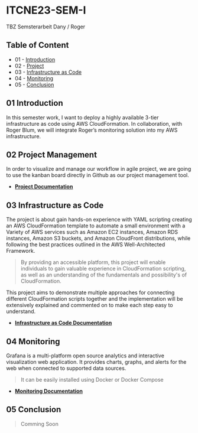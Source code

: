 ITCNE23-SEM-I
==== 

TBZ Semsterarbeit Dany / Roger

## Table of Content

* 01 - [Introduction](#01-Introduction)
* 02 - [Project](#02-Project-Management)
* 03 - [Infrastructure as Code](#03-Infrastructure-as-Code)
* 04 - [Monitoring](#04-Monitoring)
* 05 - [Conclusion](#05-Conclusion)

## 01 Introduction

In this semester work, I want to deploy a highly available 3-tier infrastructure as code using AWS CloudFormation. 
In collaboration, with Roger Blum, we will integrate Roger’s monitoring solution into my AWS infrastructure. 

## 02 Project Management

In order to visualize and manage our workflow in agile project, we are going to use the kanban board directly in Github as our project management tool.

- [**Project Documentation**](project/README.md)

## 03 Infrastructure as Code

The project is about gain hands-on experience with YAML scripting creating an AWS CloudFormation template to automate a small environment with a Variety of AWS services such as Amazon EC2 instances, Amazon RDS instances, Amazon S3 buckets, and Amazon CloudFront distributions, while following the best practices outlined in the AWS Well-Architected Framework.

> By providing an accessible platform, this project will enable individuals to gain valuable experience in CloudFormation scripting, as well as an understanding of the fundamentals and possibility's of CloudFormation. 

This project aims to demonstrate multiple approaches for connecting different CloudFormation scripts together and the implementation will be extensively explained and commented on to make each step easy to understand.

- [**Infrastructure as Code Documentation**](aws-iac/README.md)

## 04 Monitoring

Grafana is a multi-platform open source analytics and interactive visualization web application. 
It provides charts, graphs, and alerts for the web when connected to supported data sources. 

> It can be easily installed using Docker or Docker Compose

- [**Monitoring Documentation**](monitoring/README.md)


## 05 Conclusion

> Comming Soon




